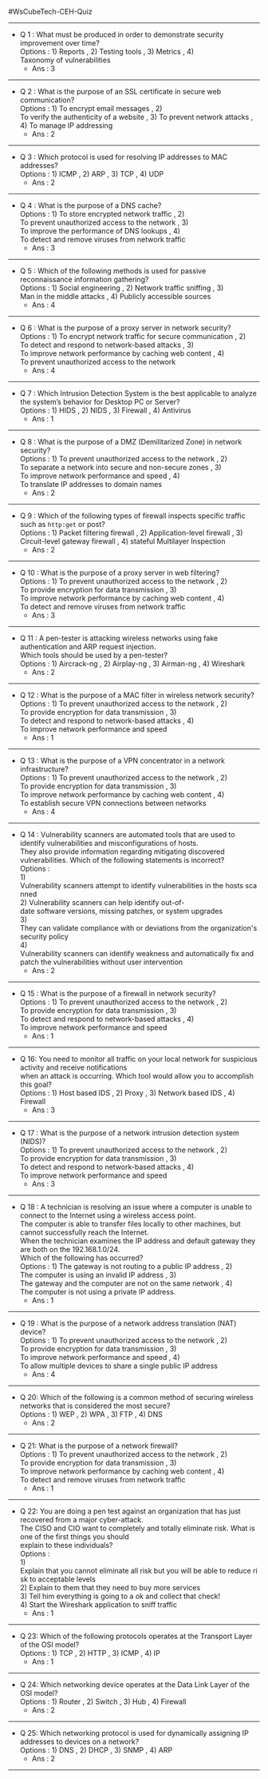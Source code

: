 #WsCubeTech-CEH-Quiz

---

- Q 1 : What must be produced in order to demonstrate security improvement over time?<br>Options : 1) Reports , 2) Testing tools , 3) Metrics , 4) Taxonomy of vulnerabilities
	- Ans : 3
---
- Q 2 : What is the purpose of an SSL certificate in secure web communication?<br>Options : 1) To encrypt email messages , 2) To verify the authenticity of a website , 3) To prevent network attacks , 4) To manage IP addressing
	- Ans : 2
---
- Q 3 : Which protocol is used for resolving IP addresses to MAC addresses?<br>Options : 1) ICMP , 2) ARP , 3) TCP , 4) UDP
	- Ans : 2
---
- Q 4 : What is the purpose of a DNS cache?<br>Options : 1) To store encrypted network traffic , 2) To prevent unauthorized access to the network , 3) To improve the performance of DNS lookups , 4) To detect and remove viruses from network traffic
	- Ans : 3
---
- Q 5 : Which of the following methods is used for passive reconnaissance information gathering?<br>Options : 1) Social engineering , 2) Network traffic sniffing , 3) Man in the middle attacks , 4) Publicly accessible sources
	- Ans : 4
---
- Q 6 : What is the purpose of a proxy server in network security?<br>Options : 1) To encrypt network traffic for secure communication , 2) To detect and respond to network-based attacks , 3) To improve network performance by caching web content , 4) To prevent unauthorized access to the network
	- Ans : 4
---
- Q 7 : Which Intrusion Detection System is the best applicable to analyze the system’s behavior for Desktop PC or Server?<br>Options : 1) HIDS , 2) NIDS , 3) Firewall , 4) Antivirus
	- Ans : 1
---
- Q 8 : What is the purpose of a DMZ (Demilitarized Zone) in network security?<br>Options : 1) To prevent unauthorized access to the network , 2) To separate a network into secure and non-secure zones , 3) To improve network performance and speed , 4) To translate IP addresses to domain names
	- Ans : 2
---
- Q 9 : Which of the following types of firewall inspects specific traffic such as `http:get` or post?<br>Options : 1) Packet filtering firewall , 2) Application-level firewall , 3) Circuit-level gateway firewall , 4) stateful Multilayer Inspection
	- Ans : 2
---
- Q 10 : What is the purpose of a proxy server in web filtering?<br>Options : 1) To prevent unauthorized access to the network , 2) To provide encryption for data transmission , 3) To improve network performance by caching web content , 4) To detect and remove viruses from network traffic
	- Ans : 3
---
- Q 11 : A pen-tester is attacking wireless networks using fake authentication and ARP request injection. <br>Which tools should be used by a pen-tester?<br>Options : 1) Aircrack-ng , 2) Airplay-ng , 3) Airman-ng , 4) Wireshark
	- Ans : 2
---
- Q 12 : What is the purpose of a MAC filter in wireless network security?<br>Options : 1) To prevent unauthorized access to the network , 2) To provide encryption for data transmission , 3) To detect and respond to network-based attacks , 4) To improve network performance and speed
	- Ans : 1
---
- Q 13 : What is the purpose of a VPN concentrator in a network infrastructure?<br>Options : 1) To prevent unauthorized access to the network , 2) To provide encryption for data transmission , 3) To improve network performance by caching web content , 4) To establish secure VPN connections between networks
	- Ans : 4
---
- Q 14 : Vulnerability scanners are automated tools that are used to identify vulnerabilities and misconfigurations of hosts. <br>They also provide information regarding mitigating discovered vulnerabilities. Which of the following statements is incorrect?<br>Options : <br>1) Vulnerability scanners attempt to identify vulnerabilities in the hosts scanned <br>2) Vulnerability scanners can help identify out-of-date software versions, missing patches, or system upgrades <br>3) They can validate compliance with or deviations from the organization's security policy <br>4) Vulnerability scanners can identify weakness and automatically fix and patch the vulnerabilities without user intervention
	- Ans : 2
---
- Q 15 : What is the purpose of a firewall in network security?<br>Options : 1) To prevent unauthorized access to the network , 2) To provide encryption for data transmission , 3) To detect and respond to network-based attacks , 4) To improve network performance and speed
	- Ans : 1
---
- Q 16: You need to monitor all traffic on your local network for suspicious activity and receive notifications <br>when an attack is occurring. Which tool would allow you to accomplish this goal?<br>Options : 1) Host based IDS , 2) Proxy , 3) Network based IDS , 4) Firewall
	-  Ans : 3
---
- Q 17 : What is the purpose of a network intrusion detection system (NIDS)?<br>Options : 1) To prevent unauthorized access to the network , 2) To provide encryption for data transmission , 3) To detect and respond to network-based attacks , 4) To improve network performance and speed
	- Ans : 3
---
- Q 18 : A technician is resolving an issue where a computer is unable to connect to the Internet using a wireless access point. <br>The computer is able to transfer files locally to other machines, but cannot successfully reach the Internet. <br>When the technician examines the IP address and default gateway they are both on the 192.168.1.0/24. <br>Which of the following has occurred?<br>Options : 1) The gateway is not routing to a public IP address , 2) The computer is using an invalid IP address , 3) The gateway and the computer are not on the same network , 4) The computer is not using a private IP address.
	- Ans : 1
---
- Q 19 : What is the purpose of a network address translation (NAT) device?<br>Options : 1) To prevent unauthorized access to the network , 2) To provide encryption for data transmission , 3) To improve network performance and speed , 4) To allow multiple devices to share a single public IP address
	- Ans : 4
---
- Q 20: Which of the following is a common method of securing wireless networks that is considered the most secure?<br>Options : 1) WEP , 2) WPA , 3) FTP , 4) DNS
	- Ans : 2
---
- Q 21: What is the purpose of a network firewall?<br>Options : 1) To prevent unauthorized access to the network , 2) To provide encryption for data transmission , 3) To improve network performance by caching web content , 4) To detect and remove viruses from network traffic
	- Ans : 1
---
- Q 22: You are doing a pen test against an organization that has just recovered from a major cyber-attack. <br>The CISO and CIO want to completely and totally eliminate risk. What is one of the first things you should <br>explain to these individuals?<br>Options : <br>1) Explain that you cannot eliminate all risk but you will be able to reduce risk to acceptable levels <br>2) Explain to them that they need to buy more services <br>3) Tell him everything is going to a ok and collect that check! <br>4) Start the Wireshark application to sniff traffic
	- Ans : 1
---
- Q 23: Which of the following protocols operates at the Transport Layer of the OSI model?<br>Options : 1) TCP , 2) HTTP , 3) ICMP , 4) IP
	- Ans : 1
---
- Q 24: Which networking device operates at the Data Link Layer of the OSI model?<br>Options : 1) Router , 2) Switch , 3) Hub , 4) Firewall
	- Ans : 2
---
- Q 25: Which networking protocol is used for dynamically assigning IP addresses to devices on a network?<br>Options : 1) DNS , 2) DHCP , 3) SNMP , 4) ARP
	- Ans : 2
---
